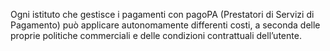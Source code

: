 Ogni istituto che gestisce i pagamenti con pagoPA (Prestatori di Servizi di Pagamento) può applicare autonomamente differenti costi, a seconda delle proprie politiche commerciali e delle condizioni contrattuali dell’utente.